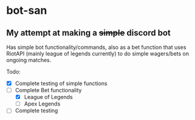 # bot-san

My attempt at making a ~~simple~~ discord bot
------------------------------------------------------------------

Has simple bot functionality/commands, also as a bet function that uses RiotAPI (mainly league of legends currently) to do simple wagers/bets on ongoing matches.

Todo:
- [x] Complete testing of simple functions
- [ ] Complete Bet functionality
  - [x] League of Legends
  - [ ] Apex Legends
- [ ] Complete testing
